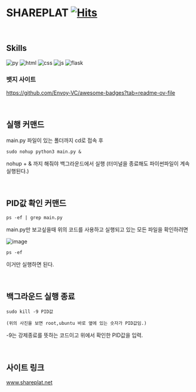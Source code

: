 # SHAREPLAT  [![Hits](https://hits.seeyoufarm.com/api/count/incr/badge.svg?url=https%3A%2F%2Fgithub.com%2Fseonguk0893%2Fshareplat.git&count_bg=%233088E9&title_bg=%23D3CBCB&icon=&icon_color=%23E7E7E7&title=person&edge_flat=false)](https://hits.seeyoufarm.com)

<br>


## Skills

![py](https://img.shields.io/badge/Python-3776AB?style=for-the-badge&logo=python&logoColor=white) ![html](https://img.shields.io/badge/HTML-239120?style=for-the-badge&logo=html5&logoColor=white) ![css](https://img.shields.io/badge/CSS-239120?&style=for-the-badge&logo=css3&logoColor=white) ![js](https://img.shields.io/badge/JavaScript-F7DF1E?style=for-the-badge&logo=JavaScript&logoColor=white) ![flask](https://img.shields.io/badge/Flask-000000?style=for-the-badge&logo=flask&logoColor=white)

### 뱃지 사이트
https://github.com/Envoy-VC/awesome-badges?tab=readme-ov-file

<br>

## 실행 커맨드

main.py 파일이 있는 폴더까지 cd로 접속 후

```
sudo nohup python3 main.py &
```

nohup + & 까지 해줘야 백그라운드에서 실행 (터미널을 종료해도 파이썬파일이 계속 실행된다.)

<br> 

## PID값 확인 커맨드

```
ps -ef | grep main.py
```

main.py만 보고싶을때 위의 코드를 사용하고 실행되고 있는 모든 파일을 확인하려면

![image](https://github.com/seonguk0893/shareplat/assets/145532557/7f4f7423-3b79-413d-a830-5765e9255b69)

```
ps -ef 
```
이거만 실행하면 된다.

<br>  

## 백그라운드 실행 종료

```
sudo kill -9 PID값

(위의 사진을 보면 root,ubuntu 바로 옆에 있는 숫자가 PID값임.)
```

-9는 강제종료를 뜻하는 코드이고 위에서 확인한 PID값을 입력.

<br>

## 사이트 링크

www.shareplat.net
